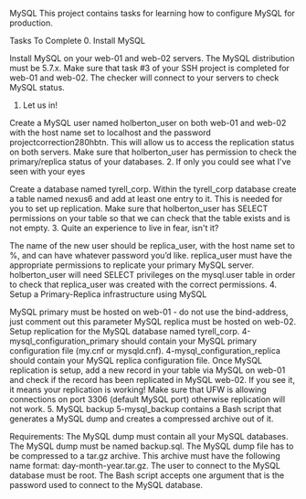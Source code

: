 MySQL
This project contains tasks for learning how to configure MySQL for production.

Tasks To Complete
 0. Install MySQL

Install MySQL on your web-01 and web-02 servers.
The MySQL distribution must be 5.7.x.
Make sure that task #3 of your SSH project is completed for web-01 and web-02. The checker will connect to your servers to check MySQL status.
 1. Let us in!

Create a MySQL user named holberton_user on both web-01 and web-02 with the host name set to localhost and the password projectcorrection280hbtn. This will allow us to access the replication status on both servers.
Make sure that holberton_user has permission to check the primary/replica status of your databases.
 2. If only you could see what I've seen with your eyes

Create a database named tyrell_corp.
Within the tyrell_corp database create a table named nexus6 and add at least one entry to it. This is needed for you to set up replication.
Make sure that holberton_user has SELECT permissions on your table so that we can check that the table exists and is not empty.
 3. Quite an experience to live in fear, isn't it?

The name of the new user should be replica_user, with the host name set to %, and can have whatever password you’d like.
replica_user must have the appropriate permissions to replicate your primary MySQL server.
holberton_user will need SELECT privileges on the mysql.user table in order to check that replica_user was created with the correct permissions.
 4. Setup a Primary-Replica infrastructure using MySQL

MySQL primary must be hosted on web-01 - do not use the bind-address, just comment out this parameter
MySQL replica must be hosted on web-02.
Setup replication for the MySQL database named tyrell_corp.
4-mysql_configuration_primary should contain your MySQL primary configuration file (my.cnf or mysqld.cnf).
4-mysql_configuration_replica should contain your MySQL replica configuration file.
Once MySQL replication is setup, add a new record in your table via MySQL on web-01 and check if the record has been replicated in MySQL web-02. If you see it, it means your replication is working!
Make sure that UFW is allowing connections on port 3306 (default MySQL port) otherwise replication will not work.
 5. MySQL backup
5-mysql_backup contains a Bash script that generates a MySQL dump and creates a compressed archive out of it.

Requirements:
The MySQL dump must contain all your MySQL databases.
The MySQL dump must be named backup.sql.
The MySQL dump file has to be compressed to a tar.gz archive.
This archive must have the following name format: day-month-year.tar.gz.
The user to connect to the MySQL database must be root.
The Bash script accepts one argument that is the password used to connect to the MySQL database.

